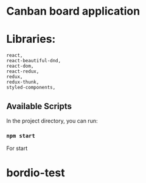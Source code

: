# Canban board application
# Libraries:
    react,
    react-beautiful-dnd,
    react-dom,
    react-redux,
    redux,
    redux-thunk,
    styled-components,

## Available Scripts

In the project directory, you can run:

### `npm start` 
For start
# bordio-test
